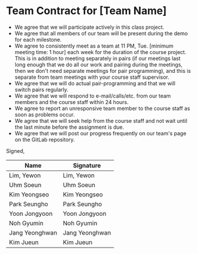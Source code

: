 Team Contract for [Team Name]
====================================

- We agree that we will participate actively in this class project.
- We agree that all members of our team will be present during the demo for each milestone.
- We agree to consistently meet as a team at 11 PM, Tue. [minimum meeting time: 1 hour] each week for the duration of the course project. 
  This is in addition to meeting separately in pairs (if our meetings last long enough that we do all our work and pairing during the meetings, then we don't need separate meetings for pair programming), and this is separate from team meetings with your course staff supervisor.
- We agree that we will do actual pair-programming and that we will switch pairs regularly.
- We agree that we will respond to e-mail/calls/etc. from our team members and the course staff within 24 hours.
- We agree to report an unresponsive team member to the course staff as soon as problems occur.
- We agree that we will seek help from the course staff and not wait until the last minute before the assignment is due.
- We agree that we will post our progress frequently on our team's page on the GitLab repository.

Signed,

| Name | Signature |
| ------ | --------------- |
| Lim, Yewon | Lim, Yewon |
|Uhm Soeun|Uhm Soeun|
| Kim Yeongseo | Kim Yeongseo |
| Park Seungho | Park Seungho |
| Yoon Jongyoon | Yoon Jongyoon |
| Noh Gyumin | Noh Gyumin |
| Jang Yeonghwan | Jang Yeonghwan |
| Kim Jueun | Kim Jueun |
